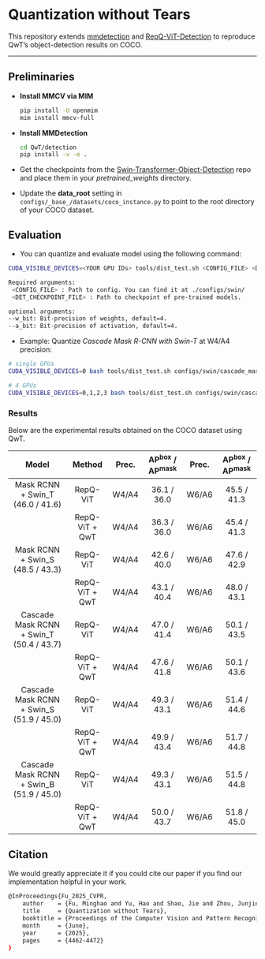 # Quantization without Tears

This repository extends [mmdetection](https://github.com/open-mmlab/mmdetection) and [RepQ-ViT-Detection](https://github.com/zkkli/RepQ-ViT/tree/main/detection) to reproduce QwT’s object-detection results on COCO.

---

## Preliminaries

- **Install MMCV via MIM**  
  ```bash
  pip install -U openmim
  mim install mmcv-full
  ```

- **Install MMDetection**
    ```bash
    cd QwT/detection
    pip install -v -e .
    ```

- Get the checkpoints from the [Swin-Transformer-Object-Detection](https://github.com/SwinTransformer/Swin-Transformer-Object-Detection) repo and place them in your *pretrained_weights* directory.

- Update the **data_root** setting in `configs/_base_/datasets/coco_instance.py` to point to the root directory of your COCO dataset.


## Evaluation

- You can quantize and evaluate model using the following command:

```bash
CUDA_VISIBLE_DEVICES=<YOUR GPU IDs> tools/dist_test.sh <CONFIG_FILE> <DET_CHECKPOINT_FILE> <\#GPU USED> --eval bbox segm [--w_bits] [--a_bits]

Required arguments:
 <CONFIG_FILE> : Path to config. You can find it at ./configs/swin/
 <DET_CHECKPOINT_FILE> : Path to checkpoint of pre-trained models.

optional arguments:
--w_bit: Bit-precision of weights, default=4.
--a_bit: Bit-precision of activation, default=4.
```

- Example: Quantize *Cascade Mask R-CNN with Swin-T* at W4/A4 precision:

```bash
# single GPUs
CUDA_VISIBLE_DEVICES=0 bash tools/dist_test.sh configs/swin/cascade_mask_rcnn_swin_tiny_patch4_window7_mstrain_480-800_giou_4conv1f_adamw_3x_coco.py pretrained_weights/cascade_mask_rcnn_swin_tiny_patch4_window7.pth 1  --eval bbox segm --w_bit 4 --a_bits 4

# 4 GPUs
CUDA_VISIBLE_DEVICES=0,1,2,3 bash tools/dist_test.sh configs/swin/cascade_mask_rcnn_swin_tiny_patch4_window7_mstrain_480-800_giou_4conv1f_adamw_3x_coco.py pretrained_weights/cascade_mask_rcnn_swin_tiny_patch4_window7.pth 4  --eval bbox segm --w_bit 4 --a_bits 4
```

### Results

Below are the experimental results obtained on the COCO dataset using QwT.

| Model                                     | Method           | Prec. | AP<sup>box</sup> / AP<sup>mask</sup> | Prec. | AP<sup>box</sup> / AP<sup>mask</sup> |
|:-----------------------------------------:|:----------------:|:-----:|:------------------------------------:|:-----:|:------------------------------------:|
| Mask RCNN + Swin_T (46.0 / 41.6)          |  RepQ-ViT        | W4/A4 | 36.1 / 36.0                          | W6/A6 | 45.5 / 41.3                          |  
|                                           |  RepQ-ViT + QwT  | W4/A4 | 36.3 / 36.0                          | W6/A6 | 45.4 / 41.3                          |
| Mask RCNN + Swin_S (48.5 / 43.3)          |  RepQ-ViT        | W4/A4 | 42.6 / 40.0                          | W6/A6 | 47.6 / 42.9                          |
|                                           |  RepQ-ViT + QwT  | W4/A4 | 43.1 / 40.4                          | W6/A6 | 48.0 / 43.1                          |
| Cascade Mask RCNN + Swin_T (50.4 / 43.7)  |  RepQ-ViT        | W4/A4 | 47.0 / 41.4                          | W6/A6 | 50.1 / 43.5                          |
|                                           |  RepQ-ViT + QwT  | W4/A4 | 47.6 / 41.8                          | W6/A6 | 50.1 / 43.6                          |
| Cascade Mask RCNN + Swin_S (51.9 / 45.0)  |  RepQ-ViT        | W4/A4 | 49.3 / 43.1                          | W6/A6 | 51.4 / 44.6                          |
|                                           |  RepQ-ViT + QwT  | W4/A4 | 49.9 / 43.4                          | W6/A6 | 51.7 / 44.8                          |
| Cascade Mask RCNN + Swin_B (51.9 / 45.0)  |  RepQ-ViT        | W4/A4 | 49.3 / 43.1                          | W6/A6 | 51.5 / 44.8                          |
|                                           |  RepQ-ViT + QwT  | W4/A4 | 50.0 / 43.7                          | W6/A6 | 51.8 / 45.0                          |

## Citation

We would greatly appreciate it if you could cite our paper if you find our implementation helpful in your work.

```bash
@InProceedings{Fu_2025_CVPR,
    author    = {Fu, Minghao and Yu, Hao and Shao, Jie and Zhou, Junjie and Zhu, Ke and Wu, Jianxin},
    title     = {Quantization without Tears},
    booktitle = {Proceedings of the Computer Vision and Pattern Recognition Conference (CVPR)},
    month     = {June},
    year      = {2025},
    pages     = {4462-4472}
}
```
